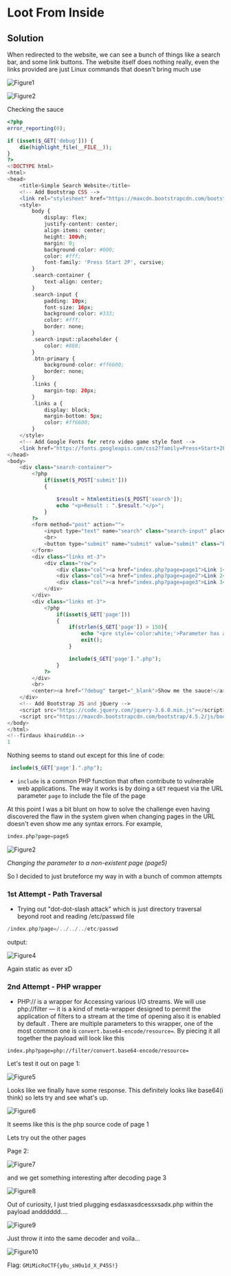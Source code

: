 # Loot From Inside

## Solution

When redirected to the website, we can see a bunch of things like a search bar, and some link buttons. The website itself does nothing really, even the links provided are just Linux commands that doesn't bring much use

![Figure1](./imgs/img1.png)

![Figure2](./imgs/img2.png)

Checking the sauce

```php
<?php
error_reporting(0);

if (isset($_GET['debug'])) {
    die(highlight_file(__FILE__));
}
?>
<!DOCTYPE html>
<html>
<head>
    <title>Simple Search Website</title>
    <!-- Add Bootstrap CSS -->
    <link rel="stylesheet" href="https://maxcdn.bootstrapcdn.com/bootstrap/4.5.2/css/bootstrap.min.css">
    <style>
        body {
            display: flex;
            justify-content: center;
            align-items: center;
            height: 100vh;
            margin: 0;
            background-color: #000;
            color: #fff;
            font-family: 'Press Start 2P', cursive;
        }
        .search-container {
            text-align: center;
        }
        .search-input {
            padding: 10px;
            font-size: 16px;
            background-color: #333;
            color: #fff;
            border: none;
        }
        .search-input::placeholder {
            color: #888;
        }
        .btn-primary {
            background-color: #ff6600;
            border: none;
        }
        .links {
            margin-top: 20px;
        }
        .links a {
            display: block;
            margin-bottom: 5px;
            color: #ff6600;
        }
    </style>
    <!-- Add Google Fonts for retro video game style font -->
    <link href="https://fonts.googleapis.com/css2?family=Press+Start+2P&display=swap" rel="stylesheet">
</head>
<body>
    <div class="search-container">
        <?php
            if(isset($_POST['submit']))
            {

                $result = htmlentities($_POST['search']);
                echo "<p>Result : ".$result."</p>";
            }
        ?>
        <form method="post" action="">
            <input type="text" name="search" class="search-input" placeholder="Search" required autocomplete="off">
            <br>
            <button type="submit" name="submit" value="submit" class="btn btn-primary mt-2">Search</button>
        </form>
        <div class="links mt-3">
            <div class="row">
                <div class="col"><a href="index.php?page=page1">Link 1</a></div>
                <div class="col"><a href="index.php?page=page2">Link 2</a></div>
                <div class="col"><a href="index.php?page=page3">Link 3</a></div>
            </div>
        </div>
        <div class="links mt-3">
            <?php
                if(isset($_GET['page']))
                {
                    if(strlen($_GET['page']) > 150){
                        echo "<pre style='color:white;'>Parameter has a maximum character limit of 150</pre>";
                        exit();
                    }

                    include($_GET['page'].".php");
                }
            ?>
        </div>
        <br>
        <center><a href="?debug" target="_blank">Show me the sauce!</a></center>
    </div>
    <!-- Add Bootstrap JS and jQuery -->
    <script src="https://code.jquery.com/jquery-3.6.0.min.js"></script>
    <script src="https://maxcdn.bootstrapcdn.com/bootstrap/4.5.2/js/bootstrap.min.js"></script>
</body>
</html>
<!--firdaus khairuddin-->
1
```

Nothing seems to stand out except for this line of code:

```php
 include($_GET['page'].".php");
```

- `include` is a common PHP function that often contribute to vulnerable web applications. The way it works is by doing a `GET` request via the URL parameter `page` to include the file of the page

At this point I was a bit blunt on how to solve the challenge even having discovered the flaw in the system given when changing pages in the URL doesn't even show me any syntax errors. For example,

```php
index.php?page=page5
```

![Figure2](./imgs/img3.png)

*Changing the parameter to a non-existent page (page5)*

So I decided to just bruteforce my way in with a bunch of common attempts

### 1st Attempt - Path Traversal

- Trying out "dot-dot-slash attack" which is just directory traversal beyond root and reading /etc/passwd file

```php
/index.php?page=/../../../etc/passwd
```

output:

![Figure4](./imgs/img4.png)

Again static as ever xD

### 2nd Attempt - PHP wrapper

- PHP:// is a wrapper for Accessing various I/O streams. We will use php://filter — it is a kind of meta-wrapper designed to permit the application of filters to a stream at the time of opening also it is enabled by default . There are multiple parameters to this wrapper, one of the most common one is `convert.base64-encode/resource=`. By piecing it all together the payload will look like this

```
index.php?page=php://filter/convert.base64-encode/resource=
```

Let's test it out on page 1:

![Figure5](./imgs/img5.png)

Looks like we finally have some response. This definitely looks like base64(i think) so lets try and see what's up.

![Figure6](./imgs/img6.png)

It seems like this is the php source code of page 1 

Lets try out the other pages

Page 2:

![Figure7](./imgs/img7.png)

and we get something interesting after decoding page 3

![Figure8](./imgs/img8.png)

Out of curiosity, I just tried plugging esdasxasdcessxsadx.php within the payload andddddd....

![Figure9](./imgs/img9.png)

Just throw it into the same decoder and voila...

![Figure10](./imgs/img10.png)

Flag: `GMiMicRoCTF{y0u_sH0u1d_X_P45S!}`
















